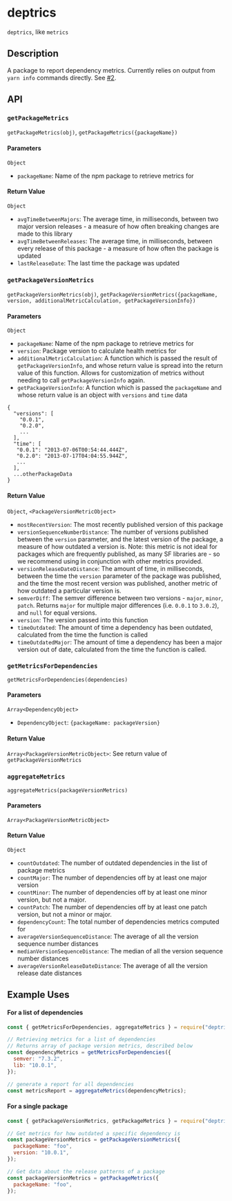 # deptrics

`deptrics`, like `metrics`

## Description

A package to report dependency metrics. Currently relies on output from `yarn info` commands directly. See [#2](https://github.com/finn-orsini/deptrics/issues/2).

## API

### `getPackageMetrics`

`getPackageMetrics(obj)`, `getPackageMetrics({packageName})`

#### Parameters

`Object`

- `packageName`: Name of the npm package to retrieve metrics for

#### Return Value

`Object`

- `avgTimeBetweenMajors`: The average time, in milliseconds, between two major
  version releases - a measure of how often breaking changes are made to this
  library
- `avgTimeBetweenReleases`: The average time, in milliseconds, between every
  release of this package - a measure of how often the package is updated
- `lastReleaseDate`: The last time the package was updated

### `getPackageVersionMetrics`

`getPackageVersionMetrics(obj)`,
`getPackageVersionMetrics({packageName, version, additionalMetricCalculation, getPackageVersionInfo})`

#### Parameters

`Object`

- `packageName`: Name of the npm package to retrieve metrics for
- `version`: Package version to calculate health metrics for
- `additionalMetricCalculation`: A function which is passed the result of
  `getPackageVersionInfo`, and whose return value is spread into the return value of this
  function. Allows for customization of metrics without needing to call
  `getPackageVersionInfo` again.
- `getPackageVersionInfo`: A function which is passed the `packageName` and whose return value is an object with `versions` and `time` data
```
{
  "versions": [
    "0.0.1",
    "0.2.0",
    ...
  ],
  "time": [
   "0.0.1": "2013-07-06T00:54:44.444Z",
   "0.2.0": "2013-07-17T04:04:55.944Z",
   ...
  ],
  ...otherPackageData
}
```

#### Return Value

`Object`, `<PackageVersionMetricObject>`

- `mostRecentVersion`: The most recently published version of this package
- `versionSequenceNumberDistance`: The number of versions published between the
  `version` parameter, and the latest version of the package, a measure of how
  outdated a version is. Note: this metric is not ideal for packages which are
  frequently published, as many SF libraries are - so we recommend using in
  conjunction with other metrics provided.
- `versionReleaseDateDistance`: The amount of time, in milliseconds, between the
  time the `version` parameter of the package was published, and the time the
  most recent version was published, another metric of how outdated a particular
  version is.
- `semverDiff`: The semver difference between two versions - `major`, `minor`,
  `patch`. Returns `major` for multiple major differences (i.e. `0.0.1` to
  `3.0.2`), and `null` for equal versions.
- `version`: The version passed into this function
- `timeOutdated`: The amount of time a dependency has been outdated, calculated
  from the time the function is called
- `timeOutdatedMajor`: The amount of time a dependency has been a major version
  out of date, calculated from the time the function is called.

### `getMetricsForDependencies`

`getMetricsForDependencies(dependencies)`

#### Parameters

`Array<DependencyObject>`

- `DependencyObject`: `{packageName: packageVersion}`

#### Return Value

`Array<PackageVersionMetricObject>`: See return value of
`getPackageVersionMetrics`

### `aggregateMetrics`

`aggregateMetrics(packageVersionMetrics)`

#### Parameters

`Array<PackageVersionMetricObject>`

#### Return Value

`Object`

- `countOutdated`: The number of outdated dependencies in the list of package
  metrics
- `countMajor`: The number of dependencies off by at least one major version
- `countMinor`: The number of dependencies off by at least one minor version,
  but not a major.
- `countPatch`: The number of dependencies off by at least one patch version,
  but not a minor or major.
- `dependencyCount`: The total number of dependencies metrics computed for
- `averageVersionSequenceDistance`: The average of all the version sequence
  number distances
- `medianVersionSequenceDistance`: The median of all the version sequence number
  distances
- `averageVersionReleaseDateDistance`: The average of all the version release
  date distances

## Example Uses

#### For a list of dependencies

```js
const { getMetricsForDependencies, aggregateMetrics } = require("deptrics");

// Retrieving metrics for a list of dependencies
// Returns array of package version metrics, described below
const dependencyMetrics = getMetricsForDependencies({
  semver: "7.3.2",
  lib: "10.0.1",
});

// generate a report for all dependencies
const metricsReport = aggregateMetrics(dependencyMetrics);
```

#### For a single package

```js
const { getPackageVersionMetrics, getPackageMetrics } = require("deptrics");

// Get metrics for how outdated a specific dependency is
const packageVersionMetrics = getPackageVersionMetrics({
  packageName: "foo",
  version: "10.0.1",
});

// Get data about the release patterns of a package
const packageVersionMetrics = getPackageMetrics({
  packageName: "foo",
});
```
